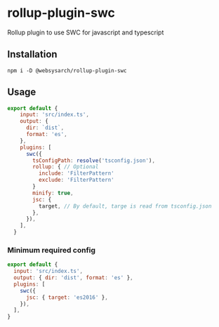 # rollup-plugin-swc

Rollup plugin to use SWC for javascript and typescript

## Installation

```shell
npm i -D @websysarch/rollup-plugin-swc
```

## Usage

```js
export default {
    input: 'src/index.ts',
    output: {
      dir: `dist`,
      format: 'es',
    },
    plugins: [
      swc({
        tsConfigPath: resolve('tsconfig.json'),
        rollup: { // Optional
          include: 'FilterPattern'
          exclude: 'FilterPattern'
        }
        minify: true,
        jsc: {
          target, // By default, targe is read from tsconfig.json
        },
      }),
    ],
  }
```

### Minimum required config

```js
export default {
  input: 'src/index.ts',
  output: { dir: 'dist', format: 'es' },
  plugins: [
    swc({
      jsc: { target: 'es2016' },
    }),
  ],
}
```
